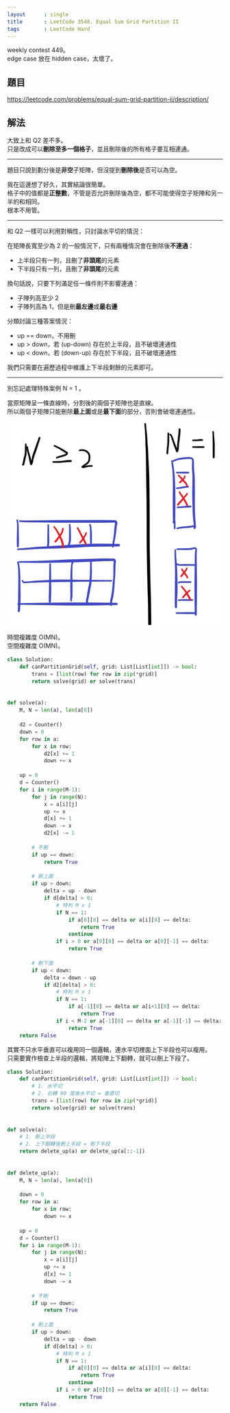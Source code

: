 ```yaml
---
layout      : single
title       : LeetCode 3548. Equal Sum Grid Partition II
tags        : LeetCode Hard
---
```

weekly contest 449。  
edge case 放在 hidden case，太壞了。  

## 題目

<https://leetcode.com/problems/equal-sum-grid-partition-ii/description/>

## 解法

大致上和 Q2 差不多。  
只是改成可以**刪除至多一個格子**，並且刪除後的所有格子要互相連通。  

---

題目只說到劃分後是**非空**子矩陣，但沒提到**刪除後**是否可以為空。  
  
我在這邊想了好久，其實結論很簡單。  
格子中的值都是**正整數**，不管是否允許刪除後為空，都不可能使得空子矩陣和另一半的和相同。  
根本不用管。  

---

和 Q2 一樣可以利用對稱性，只討論水平切的情況：  

在矩陣長寬至少為 2 的一般情況下，只有兩種情況會在刪除後**不連通**：  

- 上半段只有一列，且刪了**非頭尾**的元素  
- 下半段只有一列，且刪了**非頭尾**的元素  

換句話說，只要下列滿足任一條件則不影響連通：  

- 子陣列高至少 2  
- 子陣列高為 1，但是刪**最左邊**或**最右邊**  

分類討論三種答案情況：  

- up == down，不用刪  
- up > down，若 (up-down) 存在於上半段，且不破壞連通性  
- up < down，若 (down-up) 存在於下半段，且不破壞連通性  

我們只需要在遍歷過程中維護上下半段剩餘的元素即可。  

---

別忘記處理特殊案例 N = 1 。  

當原矩陣呈一條直線時，分割後的兩個子矩陣也是直線。  
所以兩個子矩陣只能刪除**最上面**或是**最下面**的部分，否則會破壞連通性。  

![示意圖](/assets/img/3548.jpg)  

時間複雜度 O(MN)。  
空間複雜度 O(MN)。  

```python
class Solution:
    def canPartitionGrid(self, grid: List[List[int]]) -> bool:
        trans = [list(row) for row in zip(*grid)]
        return solve(grid) or solve(trans)


def solve(a):
    M, N = len(a), len(a[0])

    d2 = Counter()
    down = 0
    for row in a:
        for x in row:
            d2[x] += 1
            down += x

    up = 0
    d = Counter()
    for i in range(M-1):
        for j in range(N):
            x = a[i][j]
            up += x
            d[x] += 1
            down -= x
            d2[x] -= 1

        # 不刪
        if up == down:
            return True

        # 刪上面
        if up > down:
            delta = up - down
            if d[delta] > 0:
                # 特判 M x 1
                if N == 1:
                    if a[0][0] == delta or a[i][0] == delta:
                        return True
                    continue
                if i > 0 or a[0][0] == delta or a[0][-1] == delta:
                    return True

        # 刪下面
        if up < down:
            delta = down - up
            if d2[delta] > 0:
                # 特判 M x 1
                if N == 1:
                    if a[-1][0] == delta or a[i+1][0] == delta:
                        return True
                if i < M-2 or a[-1][0] == delta or a[-1][-1] == delta:
                    return True
    return False
```

其實不只水平垂直可以複用同一個邏輯，連水平切裡面上下半段也可以複用。  
只需要實作檢查上半段的邏輯，將矩陣上下翻轉，就可以刪上下段了。  

```python
class Solution:
    def canPartitionGrid(self, grid: List[List[int]]) -> bool:
        # 1. 水平切
        # 2. 右轉 90 度後水平切 = 垂直切
        trans = [list(row) for row in zip(*grid)]
        return solve(grid) or solve(trans)


def solve(a):
    # 1. 刪上半段
    # 2. 上下翻轉後刪上半段 = 刪下半段
    return delete_up(a) or delete_up(a[::-1])


def delete_up(a):
    M, N = len(a), len(a[0])

    down = 0
    for row in a:
        for x in row:
            down += x

    up = 0
    d = Counter()
    for i in range(M-1):
        for j in range(N):
            x = a[i][j]
            up += x
            d[x] += 1
            down -= x

        # 不刪
        if up == down:
            return True

        # 刪上面
        if up > down:
            delta = up - down
            if d[delta] > 0:
                # 特判 M x 1
                if N == 1:
                    if a[0][0] == delta or a[i][0] == delta:
                        return True
                    continue
                if i > 0 or a[0][0] == delta or a[0][-1] == delta:
                    return True
    return False
```

